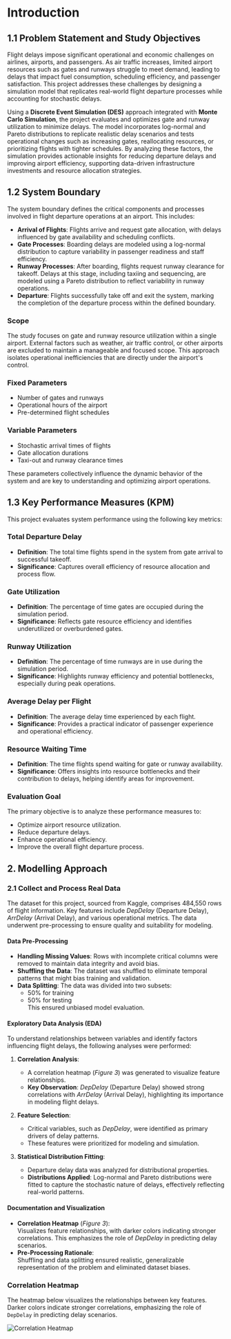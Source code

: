 # Introduction  

## 1.1 Problem Statement and Study Objectives  

Flight delays impose significant operational and economic challenges on airlines, airports, and passengers. As air traffic increases, limited airport resources such as gates and runways struggle to meet demand, leading to delays that impact fuel consumption, scheduling efficiency, and passenger satisfaction. This project addresses these challenges by designing a simulation model that replicates real-world flight departure processes while accounting for stochastic delays.  

Using a **Discrete Event Simulation (DES)** approach integrated with **Monte Carlo Simulation**, the project evaluates and optimizes gate and runway utilization to minimize delays. The model incorporates log-normal and Pareto distributions to replicate realistic delay scenarios and tests operational changes such as increasing gates, reallocating resources, or prioritizing flights with tighter schedules. By analyzing these factors, the simulation provides actionable insights for reducing departure delays and improving airport efficiency, supporting data-driven infrastructure investments and resource allocation strategies.  


## 1.2 System Boundary  

The system boundary defines the critical components and processes involved in flight departure operations at an airport. This includes:  

- **Arrival of Flights**: Flights arrive and request gate allocation, with delays influenced by gate availability and scheduling conflicts.  
- **Gate Processes**: Boarding delays are modeled using a log-normal distribution to capture variability in passenger readiness and staff efficiency.  
- **Runway Processes**: After boarding, flights request runway clearance for takeoff. Delays at this stage, including taxiing and sequencing, are modeled using a Pareto distribution to reflect variability in runway operations.  
- **Departure**: Flights successfully take off and exit the system, marking the completion of the departure process within the defined boundary.  

### Scope  
The study focuses on gate and runway resource utilization within a single airport. External factors such as weather, air traffic control, or other airports are excluded to maintain a manageable and focused scope. This approach isolates operational inefficiencies that are directly under the airport's control.  

### Fixed Parameters  
- Number of gates and runways  
- Operational hours of the airport  
- Pre-determined flight schedules  

### Variable Parameters  
- Stochastic arrival times of flights  
- Gate allocation durations  
- Taxi-out and runway clearance times  

These parameters collectively influence the dynamic behavior of the system and are key to understanding and optimizing airport operations.  


## 1.3 Key Performance Measures (KPM)  

This project evaluates system performance using the following key metrics:  

### Total Departure Delay  
- **Definition**: The total time flights spend in the system from gate arrival to successful takeoff.  
- **Significance**: Captures overall efficiency of resource allocation and process flow.  

### Gate Utilization  
- **Definition**: The percentage of time gates are occupied during the simulation period.  
- **Significance**: Reflects gate resource efficiency and identifies underutilized or overburdened gates.  

### Runway Utilization  
- **Definition**: The percentage of time runways are in use during the simulation period.  
- **Significance**: Highlights runway efficiency and potential bottlenecks, especially during peak operations.  

### Average Delay per Flight  
- **Definition**: The average delay time experienced by each flight.  
- **Significance**: Provides a practical indicator of passenger experience and operational efficiency.  

### Resource Waiting Time  
- **Definition**: The time flights spend waiting for gate or runway availability.  
- **Significance**: Offers insights into resource bottlenecks and their contribution to delays, helping identify areas for improvement.  

### Evaluation Goal  
The primary objective is to analyze these performance measures to:  
- Optimize airport resource utilization.  
- Reduce departure delays.  
- Enhance operational efficiency.  
- Improve the overall flight departure process.  

## 2. Modelling Approach  

### 2.1 Collect and Process Real Data  

The dataset for this project, sourced from Kaggle, comprises 484,550 rows of flight information. Key features include *DepDelay* (Departure Delay), *ArrDelay* (Arrival Delay), and various operational metrics. The data underwent pre-processing to ensure quality and suitability for modeling.  

#### Data Pre-Processing  
- **Handling Missing Values**: Rows with incomplete critical columns were removed to maintain data integrity and avoid bias.  
- **Shuffling the Data**: The dataset was shuffled to eliminate temporal patterns that might bias training and validation.  
- **Data Splitting**: The data was divided into two subsets:  
  - 50% for training  
  - 50% for testing  
  This ensured unbiased model evaluation.  

#### Exploratory Data Analysis (EDA)  
To understand relationships between variables and identify factors influencing flight delays, the following analyses were performed:  

1. **Correlation Analysis**:  
   - A correlation heatmap (*Figure 3*) was generated to visualize feature relationships.  
   - **Key Observation**: *DepDelay* (Departure Delay) showed strong correlations with *ArrDelay* (Arrival Delay), highlighting its importance in modeling flight delays.  

2. **Feature Selection**:  
   - Critical variables, such as *DepDelay*, were identified as primary drivers of delay patterns.  
   - These features were prioritized for modeling and simulation.  

3. **Statistical Distribution Fitting**:  
   - Departure delay data was analyzed for distributional properties.  
   - **Distributions Applied**: Log-normal and Pareto distributions were fitted to capture the stochastic nature of delays, effectively reflecting real-world patterns.  

#### Documentation and Visualization  
- **Correlation Heatmap** (*Figure 3*):  
  Visualizes feature relationships, with darker colors indicating stronger correlations. This emphasizes the role of *DepDelay* in predicting delay scenarios.  
- **Pre-Processing Rationale**:  
  Shuffling and data splitting ensured realistic, generalizable representation of the problem and eliminated dataset biases.  

### Correlation Heatmap  

The heatmap below visualizes the relationships between key features. Darker colors indicate stronger correlations, emphasizing the role of `DepDelay` in predicting delay scenarios.  

![Correlation Heatmap](images/correlation_heatmap.png "Figure 3: Correlation Heatmap")
